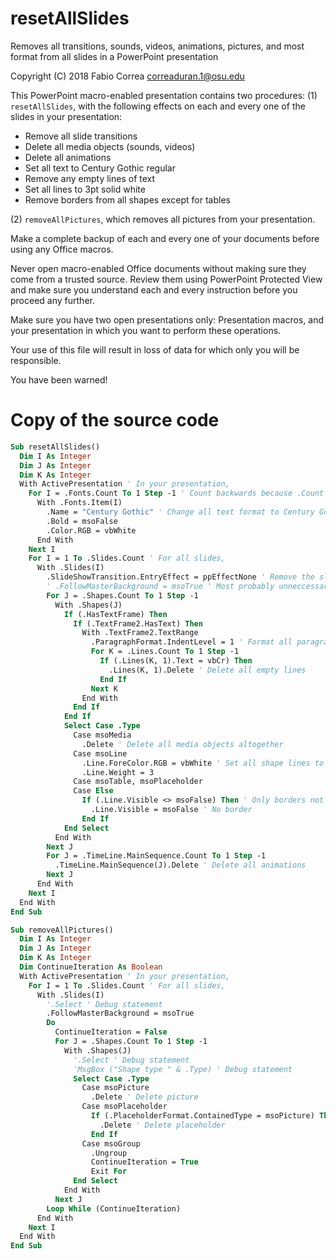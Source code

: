 # resetAllSlides

Removes all transitions, sounds, videos, animations, pictures, and most format from all slides in a PowerPoint presentation

Copyright (C) 2018 Fabio Correa correaduran.1@osu.edu

This PowerPoint macro-enabled presentation contains two procedures: (1) `resetAllSlides`, with the following effects on each and every one of the slides in your presentation:

* Remove all slide transitions
* Delete all media objects (sounds, videos)
* Delete all animations
* Set all text to Century Gothic regular
* Remove any empty lines of text
* Set all lines to 3pt solid white
* Remove borders from all shapes except for tables

(2) `removeAllPictures`, which removes all pictures from your presentation.

Make a complete backup of each and every one of your documents before using any Office macros.

Never open macro-enabled Office documents without making sure they come from a trusted source. Review them using PowerPoint Protected View and make sure you understand each and every instruction before you proceed any further.

Make sure you have two open presentations only: Presentation macros, and your presentation in which you want to perform these operations.

Your use of this file will result in loss of data for which only you will be responsible.

You have been warned!

# Copy of the source code

```vb
Sub resetAllSlides()
  Dim I As Integer
  Dim J As Integer
  Dim K As Integer
  With ActivePresentation ' In your presentation,
    For I = .Fonts.Count To 1 Step -1 ' Count backwards because .Count changes
      With .Fonts.Item(I)
        .Name = "Century Gothic" ' Change all text format to Century Gothic regular white
        .Bold = msoFalse
        .Color.RGB = vbWhite
      End With
    Next I
    For I = 1 To .Slides.Count ' For all slides,
      With .Slides(I)
        .SlideShowTransition.EntryEffect = ppEffectNone ' Remove the slide transition
        ' .FollowMasterBackground = msoTrue ' Most probably unneccessary.
        For J = .Shapes.Count To 1 Step -1
          With .Shapes(J)
            If (.HasTextFrame) Then
              If (.TextFrame2.HasText) Then
                With .TextFrame2.TextRange
                  .ParagraphFormat.IndentLevel = 1 ' Format all paragraphs as first level with no indentation
                  For K = .Lines.Count To 1 Step -1
                    If (.Lines(K, 1).Text = vbCr) Then
                      .Lines(K, 1).Delete ' Delete all empty lines
                    End If
                  Next K
                End With
              End If
            End If
            Select Case .Type
              Case msoMedia
                .Delete ' Delete all media objects altogether
              Case msoLine
                .Line.ForeColor.RGB = vbWhite ' Set all shape lines to 3pt solid white
                .Line.Weight = 3
              Case msoTable, msoPlaceholder
              Case Else
                If (.Line.Visible <> msoFalse) Then ' Only borders not previously marked as invisible
                  .Line.Visible = msoFalse ' No border
                End If
            End Select
          End With
        Next J
        For J = .TimeLine.MainSequence.Count To 1 Step -1
          .TimeLine.MainSequence(J).Delete ' Delete all animations
        Next J
      End With
    Next I
  End With
End Sub

Sub removeAllPictures()
  Dim I As Integer
  Dim J As Integer
  Dim K As Integer
  Dim ContinueIteration As Boolean
  With ActivePresentation ' In your presentation,
    For I = 1 To .Slides.Count ' For all slides,
      With .Slides(I)
        '.Select ' Debug statement
        .FollowMasterBackground = msoTrue
        Do
          ContinueIteration = False
          For J = .Shapes.Count To 1 Step -1
            With .Shapes(J)
              '.Select ' Debug statement
              'MsgBox ("Shape type " & .Type) ' Debug statement
              Select Case .Type
                Case msoPicture
                  .Delete ' Delete picture
                Case msoPlaceholder
                  If (.PlaceholderFormat.ContainedType = msoPicture) Then
                    .Delete ' Delete placeholder
                  End If
                Case msoGroup
                  .Ungroup
                  ContinueIteration = True
                  Exit For
              End Select
            End With
          Next J
        Loop While (ContinueIteration)
      End With
    Next I
  End With
End Sub

```
